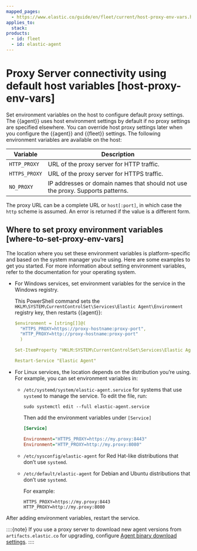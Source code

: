 ```yaml
---
mapped_pages:
  - https://www.elastic.co/guide/en/fleet/current/host-proxy-env-vars.html
applies_to:
  stack:
products:
  - id: fleet
  - id: elastic-agent
---
```


# Proxy Server connectivity using default host variables [host-proxy-env-vars]

Set environment variables on the host to configure default proxy settings. The {{agent}} uses host environment settings by default if no proxy settings are specified elsewhere. You can override host proxy settings later when you configure the {{agent}} and {{fleet}} settings. The following environment variables are available on the host:

| Variable | Description |
| --- | --- |
| `HTTP_PROXY` | URL of the proxy server for HTTP traffic. |
| `HTTPS_PROXY` | URL of the proxy server for HTTPS traffic. |
| `NO_PROXY` | IP addresses or domain names that should not use the proxy. Supports patterns. |

The proxy URL can be a complete URL or `host[:port]`, in which case the `http` scheme is assumed. An error is returned if the value is a different form.


## Where to set proxy environment variables [where-to-set-proxy-env-vars]

The location where you set these environment variables is platform-specific and based on the system manager you’re using. Here are some examples to get you started. For more information about setting environment variables, refer to the documentation for your operating system.

* For Windows services, set environment variables for the service in the Windows registry.

    This PowerShell command sets the `HKLM\SYSTEM\CurrentControlSet\Services\Elastic Agent\Environment` registry key, then restarts {{agent}}:

    ```yaml
    $environment = [string[]]@(
      "HTTPS_PROXY=https://proxy-hostname:proxy-port",
      "HTTP_PROXY=http://proxy-hostname:proxy-port"
      )

    Set-ItemProperty "HKLM:SYSTEM\CurrentControlSet\Services\Elastic Agent" -Name Environment -Value $environment

    Restart-Service "Elastic Agent"
    ```

* For Linux services, the location depends on the distribution you’re using. For example, you can set environment variables in:

    * `/etc/systemd/system/elastic-agent.service` for systems that use `systemd` to manage the service. To edit the file, run:

        ```shell
        sudo systemctl edit --full elastic-agent.service
        ```

        Then add the environment variables under `[Service]`

        ```ini
        [Service]

        Environment="HTTPS_PROXY=https://my.proxy:8443"
        Environment="HTTP_PROXY=http://my.proxy:8080"
        ```

    * `/etc/sysconfig/elastic-agent` for Red Hat-like distributions that don’t use `systemd`.
    * `/etc/default/elastic-agent` for Debian and Ubuntu distributions that don’t use `systemd`.

        For example:

        ```shell
        HTTPS_PROXY=https://my.proxy:8443
        HTTP_PROXY=http://my.proxy:8080
        ```


After adding environment variables, restart the service.

::::{note}
If you use a proxy server to download new agent versions from `artifacts.elastic.co` for upgrading, configure [Agent binary download settings](/reference/fleet/fleet-settings.md#fleet-agent-binary-download-settings).
::::


